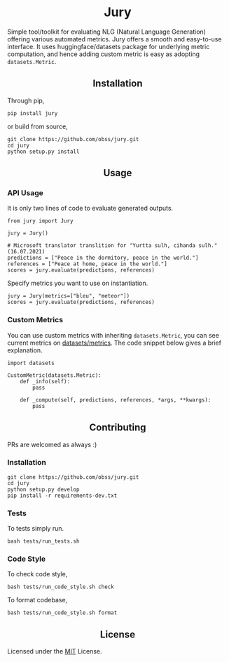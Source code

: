 <div align="center">
<h1>
Jury
</h1>
</div>

Simple tool/toolkit for evaluating NLG (Natural Language Generation) offering various automated metrics. Jury offers a smooth and easy-to-use interface. It uses huggingface/datasets package for underlying metric computation, and hence adding custom metric is easy as adopting `datasets.Metric`.

## <div align="center"> Installation </div>

Through pip,

    pip install jury

or build from source,

    git clone https://github.com/obss/jury.git
    cd jury
    python setup.py install

## <div align="center"> Usage </div>

### API Usage

It is only two lines of code to evaluate generated outputs.

    from jury import Jury
    
    jury = Jury()

    # Microsoft translator translition for "Yurtta sulh, cihanda sulh." (16.07.2021)
    predictions = ["Peace in the dormitory, peace in the world."]
    references = ["Peace at home, peace in the world."]
    scores = jury.evaluate(predictions, references)

Specify metrics you want to use on instantiation.

    jury = Jury(metrics=["bleu", "meteor"])
    scores = jury.evaluate(predictions, references)

### Custom Metrics

You can use custom metrics with inheriting `datasets.Metric`, you can see current metrics on [datasets/metrics](https://github.com/huggingface/datasets/tree/master/metrics). The code snippet below gives a brief explanation.

    import datasets

    CustomMetric(datasets.Metric):
        def _info(self):
            pass
        
        def _compute(self, predictions, references, *args, **kwargs):
            pass

## <div align="center"> Contributing </div>

PRs are welcomed as always :)

### Installation

    git clone https://github.com/obss/jury.git
    cd jury
    python setup.py develop
    pip install -r requirements-dev.txt

### Tests

To tests simply run.

    bash tests/run_tests.sh

### Code Style

To check code style,

    bash tests/run_code_style.sh check

To format codebase,

    bash tests/run_code_style.sh format


## <div align="center"> License </div>

Licensed under the [MIT](LICENSE) License.
